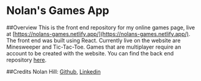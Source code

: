 # Nolan's Games App
##Overview
This is the front end repository for my online games page, live at [https://nolans-games.netlify.app/](https://nolans-games.netlify.app/).
The front end was built using React. 
Currently live on the website are Minesweeper and Tic-Tac-Toe. 
Games that are multiplayer require an account to be created with the website. 
You can find the back end repository [here](https://github.com/NolanReedHill/Games-Backend).

##Credits
Nolan Hill: [Github](https://github.com/NolanReedHill), [Linkedin](http://www.linkedin.com/in/nolan-hill-b980981b1)
